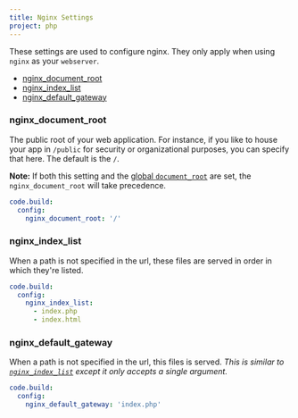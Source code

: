 ```yaml
---
title: Nginx Settings
project: php
---
```


These settings are used to configure nginx. They only apply when using `nginx` as your `webserver`.

- [nginx\_document\_root](#nginx_document_root)
- [nginx\_index\_list](#nginx_index_list)
- [nginx\_default\_gateway](#nginx_default_gateway)

### nginx\_document\_root
The public root of your web application. For instance, if you like to house your app in `/public` for security or organizational purposes, you can specify that here. The default is the `/`.

**Note:** If both this setting and the [global `document_root`](../#document_root) are set, the `nginx_document_root` will take precedence.

```yaml
code.build:
  config:
    nginx_document_root: '/'
```

### nginx\_index\_list
When a path is not specified in the url, these files are served in order in which they're listed.

```yaml
code.build:
  config:
    nginx_index_list:
      - index.php
      - index.html
```

### nginx\_default\_gateway
When a path is not specified in the url, this files is served. *This is similar to [`nginx_index_list`](#nginx_index_list) except it only accepts a single argument.*

```yaml
code.build:
  config:
    nginx_default_gateway: 'index.php'
```
